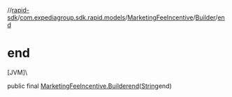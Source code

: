 //[rapid-sdk](../../../../index.md)/[com.expediagroup.sdk.rapid.models](../../index.md)/[MarketingFeeIncentive](../index.md)/[Builder](index.md)/[end](end.md)

# end

[JVM]\

public final [MarketingFeeIncentive.Builder](index.md)[end](end.md)([String](https://docs.oracle.com/javase/8/docs/api/java/lang/String.html)end)
